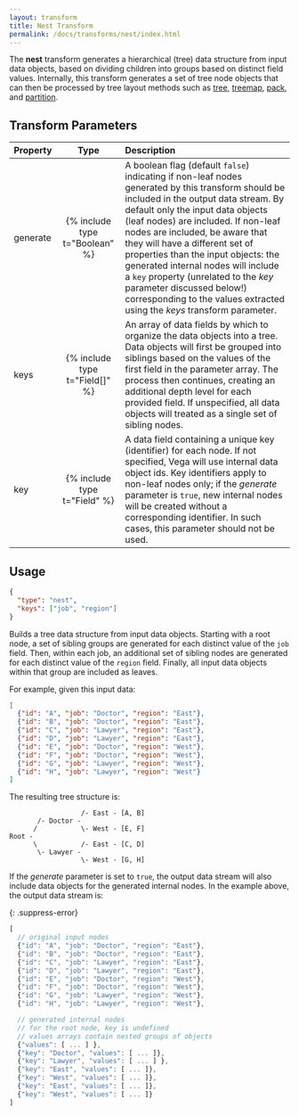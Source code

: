 ```yaml
---
layout: transform
title: Nest Transform
permalink: /docs/transforms/nest/index.html
---
```


The **nest** transform generates a hierarchical (tree) data structure from input data objects, based on dividing children into groups based on distinct field values. Internally, this transform generates a set of tree node objects that can then be processed by tree layout methods such as [tree](../tree), [treemap](../treemap), [pack](../pack), and [partition](../partition).

## Transform Parameters

| Property            | Type                           | Description   |
| :------------------ | :----------------------------: | :------------ |
| generate            | {% include type t="Boolean" %} | A boolean flag (default `false`) indicating if non-leaf nodes generated by this transform should be included in the output data stream. By default only the input data objects (leaf nodes) are included. If non-leaf nodes are included, be aware that they will have a different set of properties than the input objects: the generated internal nodes will include a `key` property (unrelated to the _key_ parameter discussed below!) corresponding to the values extracted using the _keys_ transform parameter.|
| keys                | {% include type t="Field[]" %} | An array of data fields by which to organize the data objects into a tree. Data objects will first be grouped into siblings based on the values of the first field in the parameter array. The process then continues, creating an additional depth level for each provided field. If unspecified, all data objects will treated as a single set of sibling nodes.|
| key                 | {% include type t="Field" %}   | A data field containing a unique key (identifier) for each node. If not specified, Vega will use internal data object ids. Key identifiers apply to non-leaf nodes only; if the _generate_ parameter is `true`, new internal nodes will be created without a corresponding identifier. In such cases, this parameter should not be used.|


## Usage

```json
{
  "type": "nest",
  "keys": ["job", "region"]
}
```

Builds a tree data structure from input data objects. Starting with a root node, a set of sibling groups are generated for each distinct value of the `job` field. Then, within each job, an additional set of sibling nodes are generated for each distinct value of the `region` field. Finally, all input data objects within that group are included as leaves.

For example, given this input data:

```json
[
  {"id": "A", "job": "Doctor", "region": "East"},
  {"id": "B", "job": "Doctor", "region": "East"},
  {"id": "C", "job": "Lawyer", "region": "East"},
  {"id": "D", "job": "Lawyer", "region": "East"},
  {"id": "E", "job": "Doctor", "region": "West"},
  {"id": "F", "job": "Doctor", "region": "West"},
  {"id": "G", "job": "Lawyer", "region": "West"},
  {"id": "H", "job": "Lawyer", "region": "West"}
]
```

The resulting tree structure is:

```
                  /- East - [A, B]
       /- Doctor -
      /           \- West - [E, F]
Root -
      \           /- East - [C, D]
       \- Lawyer -
                  \- West - [G, H]
```

If the _generate_ parameter is set to `true`, the output data stream will also include data objects for the generated internal nodes. In the example above, the output data stream is:

{: .suppress-error}
```js
[
  // original input nodes
  {"id": "A", "job": "Doctor", "region": "East"},
  {"id": "B", "job": "Doctor", "region": "East"},
  {"id": "C", "job": "Lawyer", "region": "East"},
  {"id": "D", "job": "Lawyer", "region": "East"},
  {"id": "E", "job": "Doctor", "region": "West"},
  {"id": "F", "job": "Doctor", "region": "West"},
  {"id": "G", "job": "Lawyer", "region": "West"},
  {"id": "H", "job": "Lawyer", "region": "West"},

  // generated internal nodes
  // for the root node, key is undefined
  // values arrays contain nested groups of objects
  {"values": [ ... ] },
  {"key": "Doctor", "values": [ ... ]},
  {"key": "Lawyer", "values": [ ... ] },
  {"key": "East", "values": [ ... ]},
  {"key": "West", "values": [ ... ]},
  {"key": "East", "values": [ ... ]},
  {"key": "West", "values": [ ... ]}
]
```
